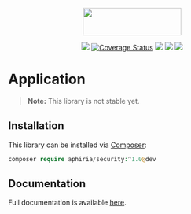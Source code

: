 <p align="center"><a href="https://www.aphiria.com" target="_blank" title="Aphiria"><img src="https://www.aphiria.com/images/aphiria-logo.svg" width="200" height="56"></a></p>

<p align="center">
<a href="https://github.com/aphiria/security/actions"><img src="https://github.com/aphiria/security/workflows/ci/badge.svg"></a>
<a href='https://coveralls.io/github/aphiria/security?branch=1.x'><img src='https://coveralls.io/repos/github/aphiria/security/badge.svg?branch=1.x' alt='Coverage Status' /></a>
<a href="https://packagist.org/packages/aphiria/security"><img src="https://poser.pugx.org/aphiria/security/v/stable.svg"></a>
<a href="https://packagist.org/packages/aphiria/security"><img src="https://poser.pugx.org/aphiria/security/v/unstable.svg"></a>
<a href="https://packagist.org/packages/aphiria/security"><img src="https://poser.pugx.org/aphiria/security/license.svg"></a>
</p>

# Application

> **Note:** This library is not stable yet.

## Installation

This library can be installed via [Composer](https://getcomposer.org/download/):

```php
composer require aphiria/security:^1.0@dev
```

## Documentation

Full documentation is available <a href="https://www.aphiria.com/docs/1.x/authentication.html#principals" target="_blank">here</a>.
